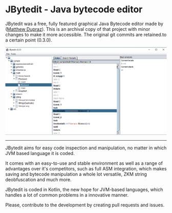 # JBytedit - Java bytecode editor
JBytedit was a free, fully featured graphical Java Bytecode editor made by ([Matthew Dupraz](https://github.com/MattDupraz)). This is an archival copy of that project with minor changes to make it more accessible. The original git commits are retained.to a certain point (0.3.0).

![img](image.png)

--------


JBytedit aims for easy code inspection and manipulation, no matter in which JVM based language it is coded.

It comes with an easy-to-use and stable environment as well as a range of advantages over it's competitors, such as full ASM integration, which makes saving and bytecode manipulation a whole lot versatile, ZKM string deobfuscation and much more.  

JBytedit is coded in Kotlin, the new hope for JVM-based languages, which handles a lot of common problems in a innovative manner.  

Please, contribute to the development by creating pull requests and issues.
